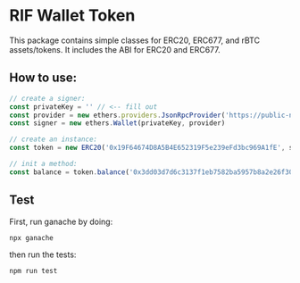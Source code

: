 # RIF Wallet Token

This package contains simple classes for ERC20, ERC677, and rBTC assets/tokens. It includes the ABI for ERC20 and ERC677.

## How to use:

```ts
// create a signer:
const privateKey = '' // <-- fill out
const provider = new ethers.providers.JsonRpcProvider('https://public-node.testnet.rsk.co')
const signer = new ethers.Wallet(privateKey, provider)

// create an instance:
const token = new ERC20('0x19F64674D8A5B4E652319F5e239eFd3bc969A1fE', signer, 'tRIF', 'rif.svg')

// init a method:
const balance = token.balance('0x3dd03d7d6c3137f1eb7582ba5957b8a2e26f304a')

```

## Test

First, run ganache by doing:

``npx ganache``

then run the tests:

``npm run test``
